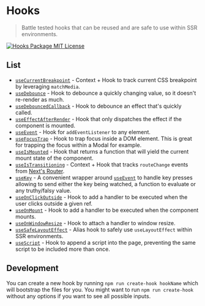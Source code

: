 # Hooks

> Battle tested hooks that can be reused and are safe to use within SSR environments.

[![Hooks Package MIT License](https://img.shields.io/badge/hooks%20package-MIT-green)](https://github.com/10up/headless/blob/develop/packages/hooks/LICENSE.md)

## List

* [`useCurrentBreakpoint`](src/useCurrentBreakpoint/README.md) - Context + Hook to track current CSS breakpoint by leveraging `matchMedia`.
* [`useDebounce`](src/useDebounce/README.md) - Hook to debounce a quickly changing value, so it doesn't re-render as much.
* [`useDebouncedCallback`](src/useDebouncedCallback/README.md) - Hook to debounce an effect that's quickly called.
* [`useEffectAfterRender`](src/useEffectAfterRender/README.md) - Hook that only dispatches the effect if the component is mounted.
* [`useEvent`](src/useEvent/README.md) - Hook for `addEventListener` to any element.
* [`useFocusTrap`](src/useFocusTrap/README.md) - Hook to trap focus inside a DOM element. This is great for trapping the focus within a Modal for example.
* [`useIsMounted`](src/useIsMounted/README.md) - Hook that returns a function that will yield the current mount state of the component.
* [`useIsTransitioning`](src/useIsTransitioning/README.md) - Context + Hook that tracks `routeChange` events from [Next's Router](https://nextjs.org/docs/api-reference/next/router).
* [`useKey`](src/useKey/README.md) - A convenient wrapper around [`useEvent`](src/useEvent/README.md) to handle key presses allowing to send either the key being watched, a function to evaluate or any truthy/falsy value.
* [`useOnClickOutside`](src/useOnClickOutside/README.md) - Hook to add a handler to be executed when the user clicks outside a given ref.
* [`useOnMount`](src/useOnMount/README.md) - Hook to add a handler to be executed when the component mounts.
* [`useOnWindowResize`](src/useOnWindowResize/README.md) - Hook to attach a handler to window resize.
* [`useSafeLayoutEffect`](src/useSafeLayoutEffect/README.md) - Alias hook to safely use `useLayoutEffect` within SSR environments.
* [`useScript`](src/useScript/README.md) - Hook to append a script into the page, preventing the same script to be included more than once.

## Development

You can create a new hook by running `npm run create-hook hookName` which will bootstrap the files for you. You might want to run `npm run create-hook` without any options if you want to see all possible inputs.

